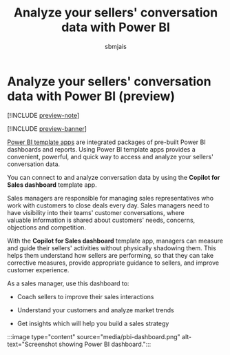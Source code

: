 ﻿---
title: Analyze your sellers' conversation data with Power BI
description: Gain visibility into your sales teams' customer conversations with the Copilot for Sales dashboard template app.
ms.date: 02/06/2024
ms.topic: article
ms.service: microsoft-sales-copilot
author: sbmjais
ms.author: shjais
ms.custom:
  - ai-gen-docs-bap
  - ai-gen-desc
  - ai-seo-date:01/28/2024
---

# Analyze your sellers' conversation data with Power BI (preview)

[!INCLUDE [preview-note](includes/preview-note.md)]

[!INCLUDE [preview-banner](includes/preview-banner.md)]

[Power BI template apps](/power-bi/service-template-apps-overview) are integrated packages of pre-built Power BI dashboards and reports. Using Power BI template apps provides a convenient, powerful, and quick way to access and analyze your sellers' conversation data.

You can connect to and analyze conversation data by using the **Copilot for Sales dashboard** template app.

Sales managers are responsible for managing sales representatives who work with customers to close deals every day. Sales managers need to have visibility into their teams' customer conversations, where valuable information is shared about customers' needs, concerns, objections and competition​​.

With the **Copilot for Sales dashboard** template app, managers can measure and guide their sellers' activities without physically shadowing them. This helps them understand how sellers are performing, so that they can take corrective measures, provide appropriate guidance to sellers, and improve customer experience.

As a sales manager, use this dashboard to:

-   Coach sellers to improve their sales interactions

-   Understand your customers and analyze market trends

-   Get insights which will help you build a sales strategy

:::image type="content" source="media/pbi-dashboard.png" alt-text="Screenshot showing Power BI dashboard.":::


